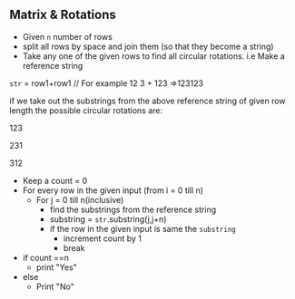 ## Matrix & Rotations

- Given `n` number of rows
- split all rows by space and join them (so that they become a string)
-  Take any one of the given rows to find all circular rotations.
  i.e Make a reference string 
  
  `str` = row1+row1 // 
  For example 12 3 +  123 =>123123
  
  if we take out the substrings from the above reference string of given row length the possible circular rotations are:
  
  123
  
  231
  
  312
- Keep a count = 0
- For every row in the given input (from i = 0 till n)
  - For j = 0 till n(inclusive)
    - find the substrings from the reference string
    - substring = `str`.substring(j,j+n)
    - if the row in the given input is same the `substring`
      - increment count by 1
      - break
- if count ==n
  - print "Yes"
- else
  - Print "No"